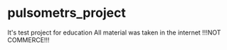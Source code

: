 # pulsometrs_project

It's test project for education
All material was taken in the internet
!!!NOT COMMERCE!!!
